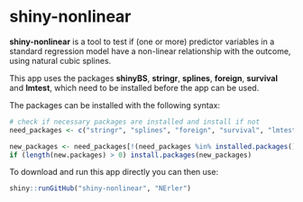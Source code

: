 # shiny-nonlinear
**shiny-nonlinear** is a tool to test if (one or more) predictor variables in a
standard regression model have a non-linear relationship with the outcome,
using natural cubic splines.


This app uses the packages **shinyBS**, **stringr**, **splines**, **foreign**,
**survival** and **lmtest**, which need to be installed before the app can be used.

The packages can be installed with the following syntax:
```r
# check if necessary packages are installed and install if not
need_packages <- c("stringr", "splines", "foreign", "survival", "lmtest", "shiny", "shinyBS")

new_packages <- need_packages[!(need_packages %in% installed.packages()[, "Package"])]
if (length(new.packages) > 0) install.packages(new_packages)
```

To download and run this app directly you can then use:
```r
shiny::runGitHub("shiny-nonlinear", "NErler")
```
